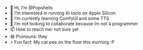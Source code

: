 - 👋 Hi, I’m @Popshells
- 👀 I’m interested in running AI tools on Apple Silicon
- 🌱 I’m currently learning ComfyUI and some TTS
- 💞️ I’m not looking to collaborate because Im not a programmer
- 📫 How to reach me: not sure yet
- 😄 Pronouns: they
- ⚡ Fun fact: My cat pee on the floor this morning :P

<!---
Popshells/Popshells is a ✨ special ✨ repository because its `README.md` (this file) appears on your GitHub profile.
You can click the Preview link to take a look at your changes.
--->
